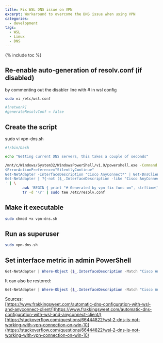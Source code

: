 ```yaml
---
title: Fix WSL DNS issue on VPN
excerpt: Workaround to overcome the DNS issue when using VPN
categories:
  - development
tags:
  - WSL
  - Linux
  - DNS
---
```


{% include toc %}

Re-enable auto-generation of resolv.conf (if disabled)
------------------------------------------------------

by commenting out the disabler line with # in wsl config

```bash
sudo vi /etc/wsl.conf
```

```bash
#[network]
#generateResolvConf = false
```

Create the script
-----------------

sudo vi vpn-dns.sh

```bash
#!/bin/bash

echo "Getting current DNS servers, this takes a couple of seconds"

/mnt/c/Windows/System32/WindowsPowerShell/v1.0/powershell.exe -Command '
$ErrorActionPreference="SilentlyContinue"
Get-NetAdapter -InterfaceDescription "Cisco AnyConnect*" | Get-DnsClientServerAddress | Select -ExpandProperty ServerAddresses
Get-NetAdapter | ?{-not ($_.InterfaceDescription -like "Cisco AnyConnect*") } | Get-DnsClientServerAddress | Select -ExpandProperty ServerAddresses
' | \
        awk 'BEGIN { print "# Generated by vpn fix func on", strftime("%c"); print } { print "nameserver", $1 }' | \
        tr -d '\r' | sudo tee /etc/resolv.conf
```

Make it executable
------------------

```bash
sudo chmod +x vpn-dns.sh
```

Run as superuser
----------------

```bash
sudo vpn-dns.sh
```

Set interface metric in admin PowerShell
----------------------------------------

```PowerShell
Get-NetAdapter | Where-Object {$_.InterfaceDescription -Match "Cisco AnyConnect"} | Set-NetIPInterface -InterfaceMetric 6000
```

It can also be restored:

```PowerShell
Get-NetAdapter | Where-Object {$_.InterfaceDescription -Match "Cisco AnyConnect"} | Set-NetIPInterface -InterfaceMetric 1
```


Sources:  
[https://www.frakkingsweet.com/automatic-dns-configuration-with-wsl-and-anyconnect-client/](https://www.frakkingsweet.com/automatic-dns-configuration-with-wsl-and-anyconnect-client/)  
[https://stackoverflow.com/questions/66444822/wsl-2-dns-is-not-working-with-vpn-connection-on-win-10](https://stackoverflow.com/questions/66444822/wsl-2-dns-is-not-working-with-vpn-connection-on-win-10)
